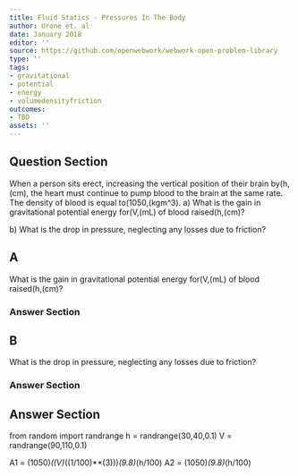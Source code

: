 ```yaml
---
title: Fluid Statics - Pressures In The Body
author: Urone et. al
date: January 2018
editor: ''
source: https://github.com/openwebwork/webwork-open-problem-library
type: ''
tags:
- gravitational
- potential
- energy
- volumedensityfriction
outcomes:
- TBD
assets: ''
---
```


## Question Section 

When a person sits erect, increasing the vertical position of their brain by(h,(cm), the heart must continue to pump blood to the brain at the same rate. The density of blood is equal to(1050,(kgm^3). 
a) What is the gain in gravitational potential energy for(V,(mL) of blood raised(h,(cm)?
 
b) What is the drop in pressure, neglecting any losses due to friction?

## A
What is the gain in gravitational potential energy for(V,(mL) of blood raised(h,(cm)?
### Answer Section
## B
What is the drop in pressure, neglecting any losses due to friction?
### Answer Section


## Answer Section

from random import randrange
h = randrange(30,40,0.1)
V = randrange(90,110,0.1)

A1 = (1050)*((V)*((1/100)**(3)))*(9.8)*(h/100)
A2 = (1050)*(9.8)*(h/100)